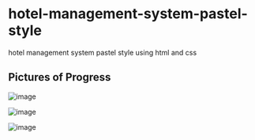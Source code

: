 # hotel-management-system-pastel-style
hotel management system pastel style using html and css

## Pictures of Progress

![image](https://github.com/nokyalr/hotel-management-system-pastel-style/assets/136596591/5863cb16-5b21-4a46-90f9-4a7d5876079e)

![image](https://github.com/nokyalr/hotel-management-system-pastel-style/assets/136596591/105e20ab-f867-478a-ad78-2531712b2841)

![image](https://github.com/nokyalr/hotel-management-system-pastel-style/assets/136596591/53e8dba3-52e5-46d1-a48f-31fc5c4b885b)
